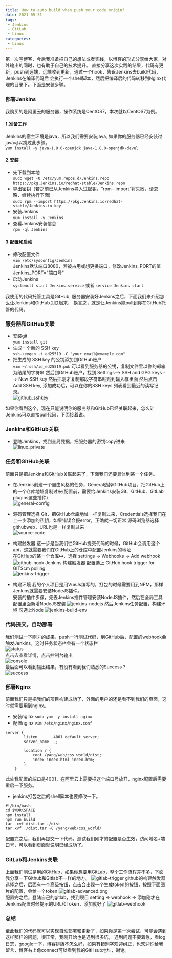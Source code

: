 ```yaml
---
title: How to auto build when push your code origin?
date: 2021-05-31
tags:
 - Jenkins
 - GitLab
 - Linux
categories: 
 - Linux
---
```


第一次写博客，今后我准备把自己的想法或者实践，以博客的形式分享给大家，对外输出的同时，也有助于自己的技术提升。
直接分享这次实践的结果，代码有更新，push到远端，远端收到更新，通过一个hook，告诉Jenkins去build代码，Jenkins在编译代码后
会执行一个shell脚本，然后把编译后的代码转移到Nginx代理的目录下。下面是安装步骤。

### 部署Jenkins
我购买的是阿里云的服务器，操作系统是CentOS7，本次就以CentOS7为例。

#### 1.准备工作
Jenkins的宿主环境是java，所以我们需要安装java, 如果你的服务器已经安装过java可以跳过此步骤。  
`yum install -y java-1.8.0-openjdk java-1.8.0-openjdk-devel`

#### 2.安装
* 先下载到本地  
`sudo wget -O /etc/yum.repos.d/Jenkins.repo https://pkg.Jenkins.io/redhat-stable/Jenkins.repo`
* 导出密钥（若之前已从Jenkins导入过密钥，“rpm--import”将失败，请忽略，继续执行下面)  
`sudo rpm --import https://pkg.Jenkins.io/redhat-stable/Jenkins.io.key`
* 安装Jenkins  
`yum install -y Jenkins`
* 查看Jenkins安装信息  
`rpm -ql Jenkins`

#### 3.配置和启动
* 修改配置文件  
`vim /etc/sysconfig/Jenkins`  
Jenkins默认端口8080，若被占用或想更换端口，修改Jenkins_PORT的值Jenkins_PORT="端口号"
* 启动Jenkins  
`systemctl start Jenkins.service` 或者 `service Jenkins start`


我使用的代码托管工具是GitHub, 服务器安装好Jenkins之后，下面我们来介绍怎么让Jenkins和GitHub关联起来，
换言之，就是让Jenkins能pull到你在GitHub托管的代码。

### 服务器和GitHub关联
* 安装git  
`yum install git`
* 生成一个新的 SSH key  
`ssh-keygen -t ed25519 -C "your_email@example.com"`
* 把生成的 SSH key 的公钥添加到GitHub账户  
`vim ~/.ssh/id_ed25519.pub` 可以看到服务器的公钥，复制文件里以你的邮箱为结尾的字符串
然后到GitHub账户，找到 Settings--> SSH and GPG keys --> New SSH key 然后把刚才复制那段字符串粘贴到输入框里面
然后点击 Add SSH key, 添加成功后，可以在你的SSH keys 列表看到最近的读写记录。  
![github_sshkey](/jenkins/github_sshkey.png)  
<!-- <img src="/github_sshkey.png" height="300px"> -->
如果你看到这个，现在只能说明你的服务器和GitHub已经关联起来，怎么让Jenkins可以直接pull代码，下面接着说。

### Jenkins和GitHub关联
* 登陆Jenkins，找到全局凭据，把服务器的密钥copy进来  
![linux_private](/jenkins/jenkins_private.png)

### 任务和GitHub关联
前面只是把Jenkins和GitHub关联起来了，下面我们还要具体到某一个任务。
* 在Jenkins创建一个自由风格的任务，General选择GitHub项目，把GitHub上的一个仓库地址复制过来(配置前，需要给Jenkins安装Git、GitHub、GitLab plugins这些插件)  
![general-config](/jenkins/general-config.png)

* 源码管理选择 Git，把GitHub仓库地址一样复制过来，Credentials选择我们在上一步添加的私钥，如果错误会报error，正确就一切正常
源码浏览器选择githubweb，URL也是一样复制过来  
![source-code](/jenkins/source-code.png)

* 构建触发器
这一步是当我们往GitHub提交代码的时候，GitHub会调用这个api，这就需要我们在GitHub上的仓库中配置Jenkins的地址  
在GitHub的某一个仓库中，选择 settings -> Webhooks -> Add webhook  
![github-hook](/jenkins/github-webhook.png)
Jenkins 构建触发器 配置选上 GitHub hook trigger for GITScm polling  
![jenkins-trigger](/jenkins/jenkins-trigger.png)

* 构建环境
我的个人项目是用VueJs编写的，打包的时候需要用到NPM，那样Jenkins就需要安装NodeJS插件。  
安装的插件步骤，先去Jenkins插件管理安装NodeJS插件，然后在全局工具配置里面新增NodeJS安装
![jenkins-nodejs](/jenkins/jenkins-nodejs.png)
然后Jenkins任务配置，构建环境 勾选上Node
![jenkins-build-env](/jenkins/jenkins-build-env.png)

### 代码提交，自动部署
我们测试一下刚才的成果，push一行测试代码，到GitHub后，配置的webhook会触发Jenkins，这时任务状态栏会有一个状态栏  
![status](/jenkins/build-status.png)  
点击去查看详情，点击控制台输出  
![console](/jenkins/console.png)  
最后面可以看到输出结果，有没有看到我们熟悉的Success？  
![success](/jenkins/success.png)


### 部署Nginx
前面我们只是把我们的项目构建成功了，外面的用户的还是看不到我们的页面，这时就需要用到nginx。
* 安装nginx
`sudo yum -y install nginx `
* 配置nginx
`vim /etc/nginx/nginx.conf`
```
server {
        listen       4001 default_server;
        server_name  _;

        location / {
            root /yang/web/css_world/dist;
            index index.html index.htm;
        }
    }

```
此处我配置的端口是4001，在阿里云上需要把这个端口号放开，nginx配置后需要重启一下服务。

* jenkins打包之后的shell脚本也要修改一下。
```
#!/bin/bash
cd $WORKSPACE
npm install
npm run build
tar -cvf dist.tar ./dist
tar xvf ./dist.tar -C /yang/web/css_world/
```

配置完之后，我们再提交一下代码，测试我们刚才的配置是否生效，访问域名+端口号，可以看到页面就说明已经成功了。

### GitLab和Jenkins关联
上面我们测试是用的GitHub，如果你想要用GitLab，整个工作流程差不多，下面我分享一下Github和Gitlab不一样的地方。
![gitlab-trigger](/jenkins/gitlab-trigger.png)
github的构建触发器选择之后，后面有一个高级按钮，点击会出现一个生成token的按钮，按照下面图片的配置，会给一个token
![gitlab-advanced.png](/jenkins/gitlab-advanced.png)  
配置完之后，登陆自己的gitlab，找到项目 setting -> webhook -> 添加刚才在Jenkins配置时候提示的URL和Token，添加就好了
![gitlab-webhook](/jenkins/gitlab-webhook.png)


### 总结
至此我们的代码就可以实现自动部署和更新了，如果你是第一次尝试，可能会遇到这样那样的问题，很正常，我刚开始也是遇到很多坑，
遇到问题不要着急，看log日志，google一下，博客排版不怎么好，如果有错别字欢迎纠正，也欢迎你给我留言，博客右上角connect可以看到我的GitHsub地址，谢谢。